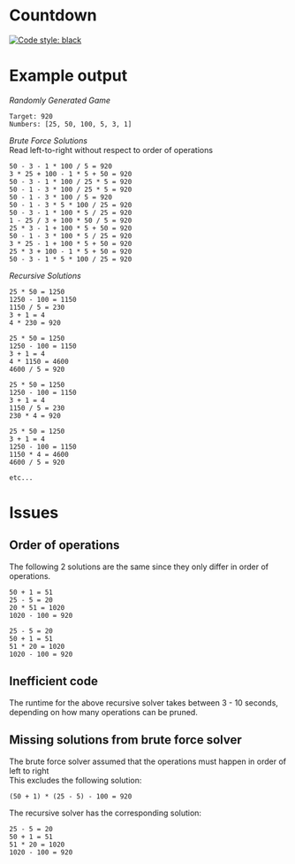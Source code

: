 ﻿# Countdown

[![Code style: black](https://img.shields.io/badge/code%20style-black-000000.svg)](https://github.com/psf/black)

# Example output
*Randomly Generated Game*
```
Target: 920
Numbers: [25, 50, 100, 5, 3, 1]
```

*Brute Force Solutions*  
Read left-to-right without respect to order of operations
```
50 - 3 - 1 * 100 / 5 = 920
3 * 25 + 100 - 1 * 5 + 50 = 920
50 - 3 - 1 * 100 / 25 * 5 = 920
50 - 1 - 3 * 100 / 25 * 5 = 920
50 - 1 - 3 * 100 / 5 = 920
50 - 1 - 3 * 5 * 100 / 25 = 920
50 - 3 - 1 * 100 * 5 / 25 = 920
1 - 25 / 3 + 100 * 50 / 5 = 920
25 * 3 - 1 + 100 * 5 + 50 = 920
50 - 1 - 3 * 100 * 5 / 25 = 920
3 * 25 - 1 + 100 * 5 + 50 = 920
25 * 3 + 100 - 1 * 5 + 50 = 920
50 - 3 - 1 * 5 * 100 / 25 = 920
```


*Recursive Solutions*  
```
25 * 50 = 1250
1250 - 100 = 1150
1150 / 5 = 230
3 + 1 = 4
4 * 230 = 920

25 * 50 = 1250
1250 - 100 = 1150
3 + 1 = 4
4 * 1150 = 4600
4600 / 5 = 920

25 * 50 = 1250
1250 - 100 = 1150
3 + 1 = 4
1150 / 5 = 230
230 * 4 = 920

25 * 50 = 1250
3 + 1 = 4
1250 - 100 = 1150
1150 * 4 = 4600
4600 / 5 = 920

etc...
```

# Issues

## Order of operations
The following 2 solutions are the same since they only differ in order of operations.
```
50 + 1 = 51
25 - 5 = 20
20 * 51 = 1020
1020 - 100 = 920

25 - 5 = 20
50 + 1 = 51
51 * 20 = 1020
1020 - 100 = 920
```
## Inefficient code
The runtime for the above recursive solver takes between 3 - 10 seconds, depending on how many operations can be pruned.

## Missing solutions from brute force solver
The brute force solver assumed that the operations must happen in order of left to right  
This excludes the following solution:
```
(50 + 1) * (25 - 5) - 100 = 920
```
The recursive solver has the corresponding solution:
```
25 - 5 = 20
50 + 1 = 51
51 * 20 = 1020
1020 - 100 = 920
```

